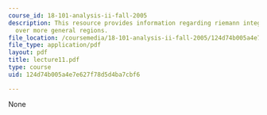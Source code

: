 ```yaml
---
course_id: 18-101-analysis-ii-fall-2005
description: This resource provides information regarding riemann integral and integration
  over more general regions.
file_location: /coursemedia/18-101-analysis-ii-fall-2005/124d74b005a4e7e627f78d5d4ba7cbf6_lecture11.pdf
file_type: application/pdf
layout: pdf
title: lecture11.pdf
type: course
uid: 124d74b005a4e7e627f78d5d4ba7cbf6

---
```

None
